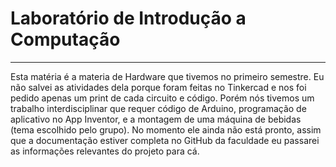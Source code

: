 # Laboratório de Introdução a Computação

***

Esta matéria é a materia de Hardware que tivemos no primeiro semestre. 
Eu não salvei as atividades dela porque foram feitas no Tinkercad e nos foi pedido apenas um print de cada circuito e código. Porém nós tivemos um trabalho interdisciplinar que requer código de Arduino, programação de aplicativo no App Inventor, e a montagem de uma máquina de bebidas (tema escolhido pelo grupo).
No momento ele ainda não está pronto, assim que a documentação estiver completa no GitHub da faculdade eu passarei as informações relevantes do projeto para cá.